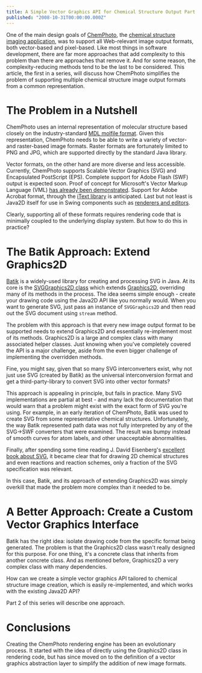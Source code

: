 ```yaml
---
title: A Simple Vector Graphics API for Chemical Structure Output Part 1 - In Search of a Simplifying Approach for ChemPhoto
published: "2008-10-31T00:00:00.000Z"
---
```


One of the main design goals of [ChemPhoto](http://metamolecular.com/chemphoto), the [chemical structure imaging application](/articles/2008/09/08/smarter-cheminformatics-from-sd-file-to-image-collection-with-chemphoto), was to support all Web-relevant image output formats, both vector-based and pixel-based. Like most things in software development, there are far more approaches that add complexity to this problem than there are approaches that remove it. And for some reason, the complexity-reducing methods tend to be the last to be considered. This article, the first in a series, will discuss how ChemPhoto simplifies the problem of supporting multiple chemical structure image output formats from a common representation.

# The Problem in a Nutshell

ChemPhoto uses an internal representation of molecular structure based closely on the industry-standard [MDL molfile format](http://www.mdl.com/downloads/public/ctfile/ctfile.pdf). Given this representation, ChemPhoto needs to be able to write a variety of vector- and raster-based image formats. Raster formats are fortunately limited to PNG and JPG, which are supported directly by the standard Java library.

Vector formats, on the other hand are more diverse and less accessible. Currently, ChemPhoto supports Scalable Vector Graphics (SVG) and Encapsulated PostScript (EPS). Complete support for Adobe Flash (SWF) output is expected soon. Proof of concept for Microsoft's Vector Markup Language (VML) [has already been demonstrated](/articles/2008/07/22/vector-markup-language-for-cheminformatics). Support for Adobe Acrobat format, through the [iText library](http://www.lowagie.com/iText/) is anticipated. Last but not least is Java2D itself for use in Swing components such as [renderers and editors](http://metamolecular.com/chemwriter).

Clearly, supporting all of these formats requires rendering code that is minimally coupled to the underlying display system. But how to do this in practice?

# The Batik Approach: Extend Graphics2D

[Batik](http://xmlgraphics.apache.org/batik/) is a widely-used library for creating and processing SVG in Java. At its core is the [SVGGraphics2D class](http://xmlgraphics.apache.org/batik/using/svg-generator.html) which extends [Graphics2D](http://java.sun.com/j2se/1.4.2/docs/api/java/awt/Graphics2D.html), overriding many of its methods in the process. The idea seems simple enough - create your drawing code using the Java2D API like you normally would. When you want to generate SVG, just pass an instance of <code>SVGGraphics2D</code> and then read out the SVG document using <code>stream</code> method.

The problem with this approach is that every new image output format to be supported needs to extend Graphics2D and essentially re-implement most of its methods. Graphics2D is a large and complex class with many associated helper classes. Just knowing when you've completely covered the API is a major challenge, aside from the even bigger challenge of implementing the overridden methods.

Fine, you might say, given that so many SVG interconverters exist, why not just use SVG (created by Batik) as the universal interconversion format and get a third-party-library to convert SVG into other vector formats?

This approach is appealing in principle, but fails in practice. Many SVG implementations are partial at best - and many lack the documentation that would warn that a problem might exist with the exact form of SVG you're using. For example, in an early iteration of ChemPhoto, Batik was used to create SVG from some representative chemical structures. Unfortunately, the way Batik represented path data was not fully interpreted by any of the SVG->SWF converters that were examined. The result was bumpy instead of smooth curves for atom labels, and other unacceptable abnormalities.

Finally, after spending some time reading J. David Eisenberg's [excellent book about SVG](http://oreilly.com/catalog/9780596002237/toc.html), it became clear that for drawing 2D chemical structures and even reactions and reaction schemes, only a fraction of the SVG specification was relevant.

In this case, Batik, and its approach of extending Graphics2D was simply overkill that made the problem more complex than it needed to be.

# A Better Approach: Create a Custom Vector Graphics Interface

Batik has the right idea: isolate drawing code from the specific format being generated. The problem is that the Graphics2D class wasn't really designed for this purpose. For one thing, it's a concrete class that inherits from another concrete class. And as mentioned before, Graphics2D a very complex class with many dependencies.

How can we create a simple vector graphics API tailored to chemical structure image creation, which is easily re-implemented, and which works with the existing Java2D API?

Part 2 of this series will describe one approach.

# Conclusions

Creating the ChemPhoto rendering engine has been an evolutionary process. It started with the idea of directly using the Graphics2D class in rendering code, but has since moved on to the definition of a vector graphics abstraction layer to simplify the addition of new image formats.
